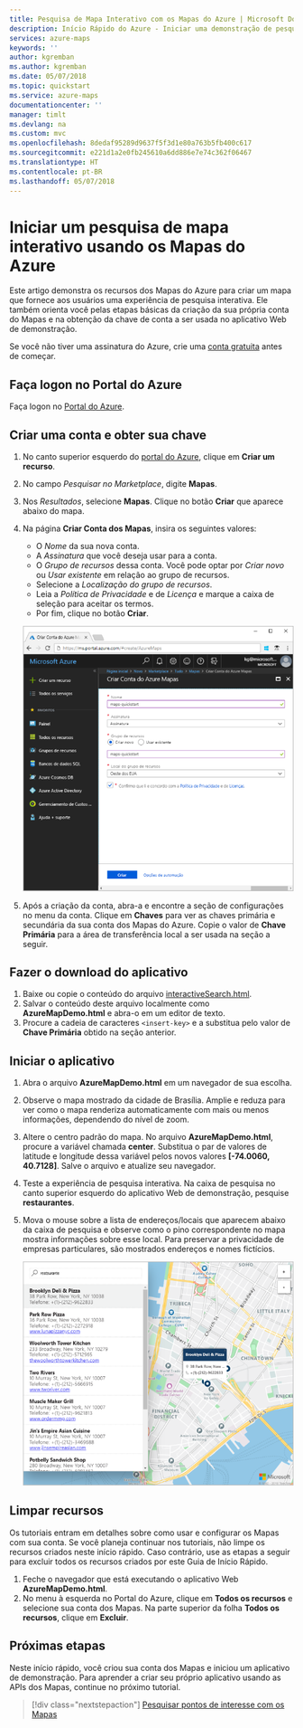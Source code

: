 ```yaml
---
title: Pesquisa de Mapa Interativo com os Mapas do Azure | Microsoft Docs
description: Início Rápido do Azure - Iniciar uma demonstração de pesquisa de mapa interativo usando os Mapas do Azure
services: azure-maps
keywords: ''
author: kgremban
ms.author: kgremban
ms.date: 05/07/2018
ms.topic: quickstart
ms.service: azure-maps
documentationcenter: ''
manager: timlt
ms.devlang: na
ms.custom: mvc
ms.openlocfilehash: 8dedaf95289d9637f5f3d1e80a763b5fb400c617
ms.sourcegitcommit: e221d1a2e0fb245610a6dd886e7e74c362f06467
ms.translationtype: HT
ms.contentlocale: pt-BR
ms.lasthandoff: 05/07/2018
---
```

# <a name="launch-an-interactive-search-map-using-azure-maps"></a>Iniciar um pesquisa de mapa interativo usando os Mapas do Azure

Este artigo demonstra os recursos dos Mapas do Azure para criar um mapa que fornece aos usuários uma experiência de pesquisa interativa. Ele também orienta você pelas etapas básicas da criação da sua própria conta do Mapas e na obtenção da chave de conta a ser usada no aplicativo Web de demonstração. 

Se você não tiver uma assinatura do Azure, crie uma [conta gratuita](https://azure.microsoft.com/free/?WT.mc_id=A261C142F) antes de começar.


## <a name="log-in-to-the-azure-portal"></a>Faça logon no Portal do Azure

Faça logon no [Portal do Azure](https://portal.azure.com/).

## <a name="create-an-account-and-get-your-key"></a>Criar uma conta e obter sua chave

1. No canto superior esquerdo do [portal do Azure](https://portal.azure.com), clique em **Criar um recurso**.
2. No campo *Pesquisar no Marketplace*, digite **Mapas**.
3. Nos *Resultados*, selecione **Mapas**. Clique no botão **Criar** que aparece abaixo do mapa. 
4. Na página **Criar Conta dos Mapas**, insira os seguintes valores:
    - O *Nome* da sua nova conta. 
    - A *Assinatura* que você deseja usar para a conta.
    - O *Grupo de recursos* dessa conta. Você pode optar por *Criar novo* ou *Usar existente* em relação ao grupo de recursos.
    - Selecione a *Localização do grupo de recursos*.
    - Leia a *Política de Privacidade* e de *Licença* e marque a caixa de seleção para aceitar os termos. 
    - Por fim, clique no botão **Criar**.

    ![Criar a conta dos Mapas no portal](./media/quick-demo-map-app/create-account.png)

5. Após a criação da conta, abra-a e encontre a seção de configurações no menu da conta. Clique em **Chaves** para ver as chaves primária e secundária da sua conta dos Mapas do Azure. Copie o valor de **Chave Primária** para a área de transferência local a ser usada na seção a seguir. 

## <a name="download-the-application"></a>Fazer o download do aplicativo

1. Baixe ou copie o conteúdo do arquivo [interactiveSearch.html](https://github.com/Azure-Samples/azure-maps-samples/blob/master/src/interactiveSearch.html).
2. Salvar o conteúdo deste arquivo localmente como **AzureMapDemo.html** e abra-o em um editor de texto.
3. Procure a cadeia de caracteres `<insert-key>` e a substitua pelo valor de **Chave Primária** obtido na seção anterior. 


## <a name="launch-the-application"></a>Iniciar o aplicativo

1. Abra o arquivo **AzureMapDemo.html** em um navegador de sua escolha.
2. Observe o mapa mostrado da cidade de Brasília. Amplie e reduza para ver como o mapa renderiza automaticamente com mais ou menos informações, dependendo do nível de zoom. 
3. Altere o centro padrão do mapa. No arquivo **AzureMapDemo.html**, procure a variável chamada **center**. Substitua o par de valores de latitude e longitude dessa variável pelos novos valores **[-74.0060, 40.7128]**. Salve o arquivo e atualize seu navegador. 
3. Teste a experiência de pesquisa interativa. Na caixa de pesquisa no canto superior esquerdo do aplicativo Web de demonstração, pesquise **restaurantes**. 
4. Mova o mouse sobre a lista de endereços/locais que aparecem abaixo da caixa de pesquisa e observe como o pino correspondente no mapa mostra informações sobre esse local. Para preservar a privacidade de empresas particulares, são mostrados endereços e nomes fictícios. 

    ![Aplicativo Web de pesquisa interativa](./media/quick-demo-map-app/interactive-search.png)


## <a name="clean-up-resources"></a>Limpar recursos

Os tutoriais entram em detalhes sobre como usar e configurar os Mapas com sua conta. Se você planeja continuar nos tutoriais, não limpe os recursos criados neste início rápido. Caso contrário, use as etapas a seguir para excluir todos os recursos criados por este Guia de Início Rápido.

1. Feche o navegador que está executando o aplicativo Web **AzureMapDemo.html**.
2. No menu à esquerda no Portal do Azure, clique em **Todos os recursos** e selecione sua conta dos Mapas. Na parte superior da folha **Todos os recursos**, clique em **Excluir**.

## <a name="next-steps"></a>Próximas etapas

Neste início rápido, você criou sua conta dos Mapas e iniciou um aplicativo de demonstração. Para aprender a criar seu próprio aplicativo usando as APIs dos Mapas, continue no próximo tutorial.

> [!div class="nextstepaction"]
> [Pesquisar pontos de interesse com os Mapas](./tutorial-search-location.md)
